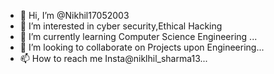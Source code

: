 - 👋 Hi, I’m @Nikhil17052003
- 👀 I’m interested in cyber security,Ethical Hacking
- 🌱 I’m currently learning Computer Science Engineering ...
- 💞️ I’m looking to collaborate on Projects upon Engineering...
- 📫 How to reach me Insta@niklhil_sharma13...

<!---
Nikhil17052003/Nikhil17052003 is a ✨ special ✨ repository because its `README.md` (this file) appears on your GitHub profile.
You can click the Preview link to take a look at your changes.
--->

